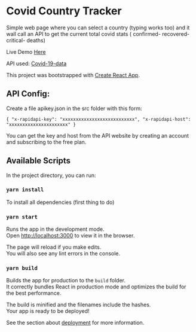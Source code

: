 # Covid Country Tracker

Simple web page where you can select a country (typing works too) and it wall call an API to get the current total covid stats ( confirmed- recovered-critical- deaths)

Live Demo [Here](https://covid-tracker-v2-78ei8ofm2-mysticboi.vercel.app/)

API used: [Covid-19-data](https://rapidapi.com/fr/slotixsro-slotixsro-default/api/covid-19-tracking/)

This project was bootstrapped with [Create React App](https://github.com/facebook/create-react-app).

## API Config:

Create a file apikey.json in the src folder with this form:

`{ "x-rapidapi-key": "xxxxxxxxxxxxxxxxxxxxxxxxxxx", "x-rapidapi-host": "xxxxxxxxxxxxxxxxxxxxxx" }`

You can get the key and host from the API website by creating an account and subscribing to the free plan.

## Available Scripts

In the project directory, you can run:

### `yarn install`

To install all dependencies (first thing to do)

### `yarn start`

Runs the app in the development mode.\
Open [http://localhost:3000](http://localhost:3000) to view it in the browser.

The page will reload if you make edits.\
You will also see any lint errors in the console.

### `yarn build`

Builds the app for production to the `build` folder.\
It correctly bundles React in production mode and optimizes the build for the best performance.

The build is minified and the filenames include the hashes.\
Your app is ready to be deployed!

See the section about [deployment](https://facebook.github.io/create-react-app/docs/deployment) for more information.
